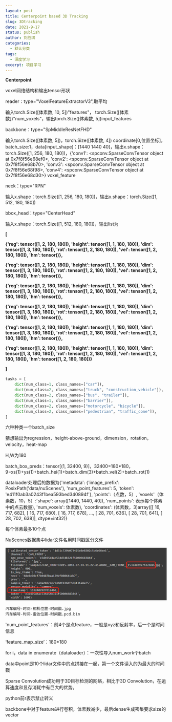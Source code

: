 ```yaml
---
layout: post
title: Centerpoint based 3D Tracking
slug: 3Dtracking
date: 2021-9-17
status: publish
author: 刘胜琪
categories: 
  - 默认分类
tags: 
  - 深度学习
excerpt: 项目学习
---
```


**Centerpoint**

voxel网络结构和输出tensor形状

reader：type="VoxelFeatureExtractorV3",取平均

输入torch.Size([体素数, 10, 5])"features"， torch.Size([体素数])"num_voxels"，输出torch.Size([体素数, 5])input_features



backbone：type="SpMiddleResNetFHD"

输入torch.Size([体素数, 5])，torch.Size([体素数, 4]) coordinate[0,位置坐标]，batch_size:1，data[input_shape]：[1440 1440   40]，输出x.shape：torch.Size([1, 256, 180, 180])，{'conv1': <spconv.SparseConvTensor object at 0x7f8f56e68ef0>, 'conv2': <spconv.SparseConvTensor object at 0x7f8f56e68b70>, 'conv3': <spconv.SparseConvTensor object at 0x7f8f56e68f98>, 'conv4': <spconv.SparseConvTensor object at 0x7f8f56e68d30>} voxel_feature



neck：type="RPN"

输入x.shape：torch.Size([1, 256, 180, 180])，输出x.shape：torch.Size([1, 512, 180, 180])



bbox_head：type="CenterHead"

输入x.shape：torch.Size([1, 512, 180, 180])，输出list为

**[**

**{'reg': tensor([1, 2, 180, 180]), 'height': tensor([1, 1, 180, 180]), 'dim': tensor([1, 3, 180, 180]), 'rot': tensor([1, 2, 180, 180]), 'vel': tensor([1, 2, 180, 180]), 'hm': tensor()},** 

**{'reg': tensor([1, 2, 180, 180]), 'height': tensor([1, 1, 180, 180]), 'dim': tensor([1, 3, 180, 180]), 'rot': tensor([1, 2, 180, 180]), 'vel': tensor([1, 2, 180, 180]), 'hm': tensor()},** 

**{'reg': tensor([1, 2, 180, 180]), 'height': tensor([1, 1, 180, 180]), 'dim': tensor([1, 3, 180, 180]), 'rot': tensor([1, 2, 180, 180]), 'vel': tensor([1, 2, 180, 180]), 'hm': tensor()},**

 **{'reg': tensor([1, 2, 180, 180]), 'height': tensor([1, 1, 180, 180]), 'dim': tensor([1, 3, 180, 180]), 'rot': tensor([1, 2, 180, 180]), 'vel': tensor([1, 2, 180, 180]), 'hm': tensor()},** 

**{'reg': tensor([1, 2, 180, 180]), 'height': tensor([1, 1, 180, 180]), 'dim': tensor([1, 3, 180, 180]), 'rot': tensor([1, 2, 180, 180]), 'vel': tensor([1, 2, 180, 180]), 'hm': tensor()},** 

**{'reg': tensor([1, 2, 180, 180]), 'height': tensor([1, 1, 180, 180]), 'dim': tensor([1, 3, 180, 180]), 'rot': tensor([1, 2, 180, 180]), 'vel': tensor([1, 2, 180, 180]), 'hm': tensor([1, 2, 180, 180])}**

**]**

```python
tasks = [
    dict(num_class=1, class_names=["car"]),
    dict(num_class=2, class_names=["truck", "construction_vehicle"]),
    dict(num_class=2, class_names=["bus", "trailer"]),
    dict(num_class=1, class_names=["barrier"]),
    dict(num_class=2, class_names=["motorcycle", "bicycle"]),
    dict(num_class=2, class_names=["pedestrian", "traffic_cone"]),
]
```

六种种类一个batch_size

猜想输出为regression，height-above-ground，dimension，rotation，velocity，heat-map

H,W为180

batch_box_preds：tensor[(1, 32400, 9)]，32400=180*180，9=xs(1)+ys(1)+batch_hei(1)+batch_dim(3)+batch_vel(2)+batch_rot(1)



dataloader处理后的数据为{'metadata': {'image_prefix': PosixPath('data/nuScenes'), 'num_point_features': 5, 'token': 'e411f0ab3a0243f1bea593bed340894f'}, 'points':（点数，5）, 'voxels'（体素数，10，5）:'shape': array([1440, 1440,   40]), 'num_points': 表示每个体素中的点云数量), 'num_voxels': 体素数), 'coordinates': (体素数，3)array([[ 16, 717, 682],
       [ 16, 717, 680],
       [ 16, 717, 678],
       ...,
       [ 28, 701, 636],
       [ 28, 701, 641],
       [ 28, 702, 638]], dtype=int32)}

每个体素最多10个点

NuScenes数据集中lidar文件名用时间戳区分文件

![](2021-9-17-Centerpoint-based-3D-Tracking.assets/image-20210919105257159-16320199793771.png)

```txt
汽车编号-时间-相机位置-时间戳.jpg
汽车编号-时间-雷达位置-时间戳.pcd.bin
```

 'num_point_features'：前4个是点feature，一般是xyz和反射率，后一个是时间信息

‘feature_map_size’：180*180

for i，data in enumerate（dataloader）：一次性导入num_work个batch



data中point是10个lidar文件中的点拼接在一起，第一个文件读入的为最大的时间戳

Sparse Convolution成功用于3D目标检测的网络，相比于3D Convolution，在运算速度和显存消耗中有巨大的优势。

python前r表示禁止转义



backbone中对于feature进行卷积，体素数减少，最后dense生成密集要求size的vector

